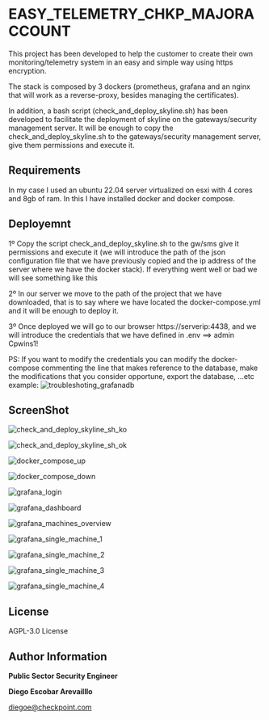 EASY_TELEMETRY_CHKP_MAJORACCOUNT
=========

This project has been developed to help the customer to create their own monitoring/telemetry system in an easy and simple way using https encryption.

The stack is composed by 3 dockers (prometheus, grafana and an nginx that will work as a reverse-proxy, besides managing the certificates). 

In addition, a bash script (check_and_deploy_skyline.sh) has been developed to facilitate the deployment of skyline on the gateways/security management server.
It will be enough to copy the check_and_deploy_skyline.sh to the gateways/security management server, give them permissions and execute it.

Requirements
------------

In my case I used an ubuntu 22.04 server virtualized on esxi with 4 cores and 8gb of ram. In this I have installed docker and docker compose.


Deployemnt
------------

1º Copy the script check_and_deploy_skyline.sh to the gw/sms give it permissions and execute it (we will introduce the path of the json configuration file that we have previously copied and the ip address of the server where we have the docker stack). If everything went well or bad we will see something like this

2º In our server we move to the path of the project that we have downloaded, that is to say where we have located the docker-compose.yml and it will be enough to deploy it.

3º Once deployed we will go to our browser https://serverip:4438, and we will introduce the credentials that we have defined in .env ==> admin Cpwins1!

PS: If you want to modify the credentials you can modify the docker-compose commenting the line that makes reference to the database, make the modifications that you consider opportune, export the database, ...etc example:
![troubleshoting_grafanadb](https://github.com/dearevalillo/easy_telemetry_chkp_majoraccount/blob/master/images/troubleshoting_grafanadb.png)

ScreenShot
--------------

![check_and_deploy_skyline_sh_ko](https://github.com/dearevalillo/easy_telemetry_chkp_majoraccount/blob/master/images/1.png)

![check_and_deploy_skyline_sh_ok](https://github.com/dearevalillo/easy_telemetry_chkp_majoraccount/blob/master/images/2.png)

![docker_compose_up](https://github.com/dearevalillo/easy_telemetry_chkp_majoraccount/blob/master/images/docker_compose_up.png)

![docker_compose_down](https://github.com/dearevalillo/easy_telemetry_chkp_majoraccount/blob/master/images/docker_compose_down.png)

![grafana_login](https://github.com/dearevalillo/easy_telemetry_chkp_majoraccount/blob/master/images/grafana_login.png)

![grafana_dashboard](https://github.com/dearevalillo/easy_telemetry_chkp_majoraccount/blob/master/images/grafana_dashboard.png)

![grafana_machines_overview](https://github.com/dearevalillo/easy_telemetry_chkp_majoraccount/blob/master/images/grafana_machines_overview.png)

![grafana_single_machine_1](https://github.com/dearevalillo/easy_telemetry_chkp_majoraccount/blob/master/images/grafana_single_machine_1.png)

![grafana_single_machine_2](https://github.com/dearevalillo/easy_telemetry_chkp_majoraccount/blob/master/images/grafana_single_machine_2.png)

![grafana_single_machine_3](https://github.com/dearevalillo/easy_telemetry_chkp_majoraccount/blob/master/images/grafana_single_machine_3.png)

![grafana_single_machine_4](https://github.com/dearevalillo/easy_telemetry_chkp_majoraccount/blob/master/images/grafana_single_machine_4.png)


License
-------

AGPL-3.0 License

Author Information
------------------
**Public Sector Security Engineer**

**Diego Escobar Arevailllo**

[diegoe@checkpoint.com](mailto:diegoe@checkpoint.com)
